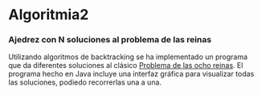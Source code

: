 # Algoritmia2
### Ajedrez con N soluciones al problema de las reinas
Utilizando algoritmos de backtracking se ha implementado un programa que da diferentes soluciones al clásico [Problema de las ocho reinas](https://es.wikipedia.org/wiki/Problema_de_las_ocho_reinas).
El programa hecho en Java incluye una interfaz gráfica para visualizar todas las soluciones, podiedo recorrerlas una a una.
